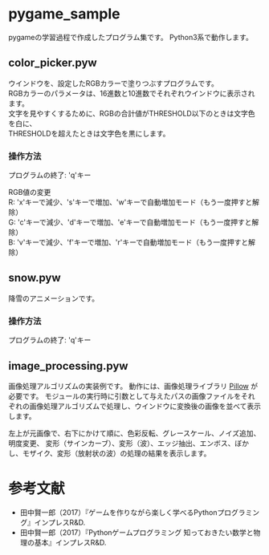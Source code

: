 # pygame_sample

pygameの学習過程で作成したプログラム集です。
Python3系で動作します。


## color_picker.pyw

ウインドウを、設定したRGBカラーで塗りつぶすプログラムです。  
RGBカラーのパラメータは、16進数と10進数でそれぞれウインドウに表示されます。  
文字を見やすくするために、RGBの合計値がTHRESHOLD以下のときは文字色を白に、  
THRESHOLDを超えたときは文字色を黒にします。


### 操作方法

プログラムの終了: 'q'キー  

RGB値の変更  
R: 'x'キーで減少、's'キーで増加、'w'キーで自動増加モード（もう一度押すと解除）  
G: 'c'キーで減少、'd'キーで増加、'e'キーで自動増加モード（もう一度押すと解除）  
B: 'v'キーで減少、'f'キーで増加、'r'キーで自動増加モード（もう一度押すと解除）  


## snow.pyw

降雪のアニメーションです。


### 操作方法

プログラムの終了: 'q'キー


## image_processing.pyw

画像処理アルゴリズムの実装例です。
動作には、画像処理ライブラリ [Pillow](http://pillow.readthedocs.io/en/latest/index.html) が必要です。
モジュールの実行時に引数として与えたパスの画像ファイルをそれぞれの画像処理アルゴリズムで処理し、ウインドウに変換後の画像を並べて表示します。

左上が元画像で、右下にかけて順に、色彩反転、グレースケール、ノイズ追加、明度変更、
変形（サインカーブ）、変形（波）、エッジ抽出、エンボス、ぼかし、モザイク、変形（放射状の波）の処理の結果を表示します。


# 参考文献

- 田中賢一郎（2017）『ゲームを作りながら楽しく学べるPythonプログラミング』インプレスR&D.
- 田中賢一郎（2017）『Pythonゲームプログラミング 知っておきたい数学と物理の基本』インプレスR&D.
